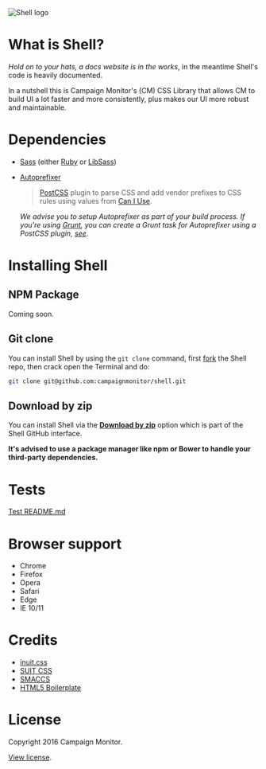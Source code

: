 <img src="../docs/src/assets/img/logo.svg" alt="Shell logo">

# What is Shell?

*Hold on to your hats, a docs website is in the works*, in the meantime Shell's
code is heavily documented.

In a nutshell this is Campaign Monitor's (CM) CSS Library that allows CM to build UI a lot faster and more consistently, plus makes our UI more robust and maintainable.


# Dependencies

- [Sass](http://sass-lang.com/install) (either [Ruby](http://rubyinstaller.org/) or [LibSass](http://libsass.org/))
- [Autoprefixer](https://github.com/postcss/autoprefixer)

    > [PostCSS](https://github.com/postcss/postcss) plugin to parse CSS and add vendor prefixes to CSS rules using values from [Can I Use](http://caniuse.com/).

    *We advise you to setup Autoprefixer as part of your build process. If
    you're using [Grunt](http://gruntjs.com/), you can create a Grunt task
    for Autoprefixer using a PostCSS plugin, [see](https://github.com/postcss/autoprefixer#grunt)*.


# Installing Shell

## NPM Package

Coming soon.

## Git clone

You can install Shell by using the `git clone` command, first [fork](https://help.github.com/articles/fork-a-repo/) the Shell repo, then crack open the Terminal and do:

```sh
git clone git@github.com:campaignmonitor/shell.git
```

## Download by zip

You can install Shell via the [**Download by zip**](https://github.com/campaignmonitor/shell/archive/master.zip) option which is part of the Shell GitHub interface.

**It's advised to use a package manager like npm or Bower to handle your
third-party dependencies.**


# Tests

[Test README.md](test/README.md)


# Browser support

- Chrome
- Firefox
- Opera
- Safari
- Edge
- IE 10/11


# Credits

- [inuit.css](https://github.com/csswizardry/inuit.css)
- [SUIT CSS](https://github.com/suitcss/suit)
- [SMACCS](http://smacss.com/)
- [HTML5 Boilerplate](http://html5boilerplate.com/)


# License

Copyright 2016 Campaign Monitor.

[View license](LICENSE).
